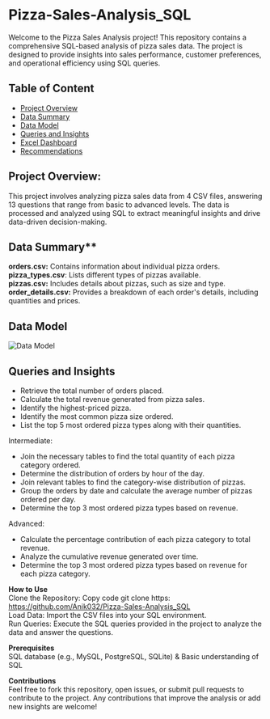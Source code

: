 # Pizza-Sales-Analysis_SQL
Welcome to the Pizza Sales Analysis project! This repository contains a comprehensive SQL-based analysis of pizza sales data. The project is designed to provide insights into sales performance, customer preferences, and operational efficiency using SQL queries.

## Table of Content

* [Project Overview](#project-overview)
* [Data Summary](#data-summary)
* [Data Model](#er-diagram)
* [Queries and Insights](#queries-and-insights)
* [Excel Dashboard](#excel-dashboard)
* [Recommendations](#recommendations)
  
## Project Overview:
This project involves analyzing pizza sales data from 4 CSV files, answering 13 questions that range from basic to advanced levels. The data is processed and analyzed using SQL to extract meaningful insights and drive data-driven decision-making.

## Data Summary** <br> 
**orders.csv:** Contains information about individual pizza orders.<br> 
**pizza_types.csv**: Lists different types of pizzas available.<br> 
**pizzas.csv:** Includes details about pizzas, such as size and type.<br> 
**order_details.csv:** Provides a breakdown of each order's details, including quantities and prices.

## Data Model

![Data Model](https://github.com/Anik032/Pizza-Sales-Analysis_SQL/assets/135404517/13192d11-5497-4657-8401-a2f6cb56295d)

## Queries and Insights  

* Retrieve the total number of orders placed.<br> 
* Calculate the total revenue generated from pizza sales.<br> 
* Identify the highest-priced pizza.<br> 
* Identify the most common pizza size ordered.<br> 
* List the top 5 most ordered pizza types along with their quantities.
  
Intermediate:
* Join the necessary tables to find the total quantity of each pizza category ordered.<br> 
* Determine the distribution of orders by hour of the day.<br> 
* Join relevant tables to find the category-wise distribution of pizzas.<br> 
* Group the orders by date and calculate the average number of pizzas ordered per day.<br> 
* Determine the top 3 most ordered pizza types based on revenue.<br> 
  
Advanced:
* Calculate the percentage contribution of each pizza category to total revenue.<br> 
* Analyze the cumulative revenue generated over time.<br> 
* Determine the top 3 most ordered pizza types based on revenue for each pizza category.<br> 

**How to Use** <br> 
Clone the Repository:
Copy code
git clone https: https://github.com/Anik032/Pizza-Sales-Analysis_SQL<br> 
Load Data: Import the CSV files into your SQL environment.<br> 
Run Queries: Execute the SQL queries provided in the project to analyze the data and answer the questions.

**Prerequisites** <br> 
SQL database (e.g., MySQL, PostgreSQL, SQLite) & Basic understanding of SQL

**Contributions** <br> 
Feel free to fork this repository, open issues, or submit pull requests to contribute to the project. Any contributions that improve the analysis or add new insights are welcome!
